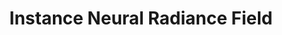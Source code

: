 ---
title: "Instance Neural Radiance Field"
collection: publications
permalink: /publication/2023-03-instance_nerf
excerpt: 'We propose the first significant object detection framework, NeRF-RPN, which directly operates on NeRF. Given a pre-trained NeRF model, NeRF-RPN aims to detect all bounding boxes of objects in a scene, without rendering the NeRF at any viewpoint.'
year: 2023
venue: International Conference on Computer Vision (ICCV)
paperurl: 'https://arxiv.org/abs/2304.04395'
imgurl: 'teaser-instance_nerf.gif'
show: true
authors:
  - name: Yichen Liu
    link: https://github.com/lyclyc52
    star: true
  - name: Benran Hu
    link: https://zymk9.github.io
    star: true
  - name: Junkai Huang
    link: 
    star: true
  - name: Yu-Wing Tai
    link: https://yuwingtai.github.io
  - name: Chi-Keung Tang
    link: https://cse.hkust.edu.hk/~cktang/bio.html
links:
  - name: paper
    link: https://arxiv.org/pdf/2304.04395.pdf
  - name: video
    link: https://www.youtube.com/watch?v=wW9Bme73coI
---